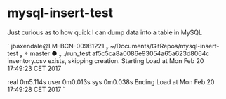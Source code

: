 # mysql-insert-test
Just curious as to how quick I can dump data into a table in MySQL

`
jbaxendale@LM-BCN-00981221  ~/Documents/GitRepos/mysql-insert-test   master ●  ./run_test
af5c5ca8a0086e93054a65a623d8064c
inventory.csv exists, skipping creation.
Starting Load at Mon Feb 20 17:49:23 CET 2017

real	0m5.114s
user	0m0.013s
sys	0m0.038s
Ending Load at Mon Feb 20 17:49:28 CET 2017
`
